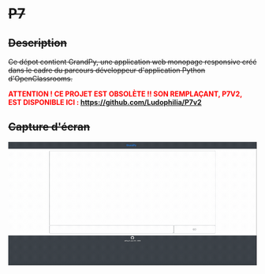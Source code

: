 # ~~P7~~

## ~~Description~~

~~Ce dépot contient GrandPy, une application web monopage responsive créé dans le cadre du parcours développeur d'application Python d'OpenClassrooms.~~

<span style="color: red; font-weight: bold">ATTENTION ! CE PROJET EST OBSOLÈTE !! SON REMPLAÇANT, P7V2, EST DISPONIBLE ICI : </span> **https://github.com/Ludophilia/P7v2**

## ~~Capture d'écran~~

![Projet 1](v1_dsk_1.gif)